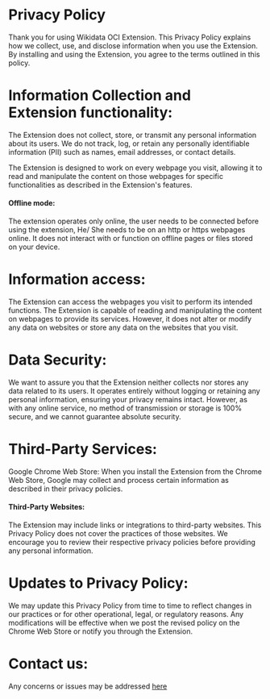   # Privacy Policy
Thank you for using Wikidata OCI Extension. This Privacy Policy explains how we collect, use, and disclose information when you use the Extension. By installing and using the Extension, you agree to the terms outlined in this policy.

# Information Collection and Extension functionality:
The Extension does not collect, store, or transmit any personal information about its users. We do not track, log, or retain any personally identifiable information (PII) such as names, email addresses, or contact details.

The Extension is designed to work on every webpage you visit, allowing it to read and manipulate the content on those webpages for specific functionalities as described in the Extension's features.

#### Offline mode: 
The extension operates only online, the user needs to be connected before using the extension, He/ She needs to be on an http or https webpages online. It does not interact with or function on offline pages or files stored on your device. 

# Information access: 
The Extension can access the webpages you visit to perform its intended functions. The Extension is capable of reading and manipulating the content on webpages to provide its services. However, it does not alter or modify any data on websites or store any data on the websites that you visit.

# Data Security:
We want to assure you that the Extension neither collects nor stores any data related to its users. It operates entirely without logging or retaining any personal information, ensuring your privacy remains intact. However, as with any online service, no method of transmission or storage is 100% secure, and we cannot guarantee absolute security.

# Third-Party Services:
Google Chrome Web Store:
When you install the Extension from the Chrome Web Store, Google may collect and process certain information as described in their privacy policies.

#### Third-Party Websites:
The Extension may include links or integrations to third-party websites. This Privacy Policy does not cover the practices of those websites. We encourage you to review their respective privacy policies before providing any personal information.

# Updates to Privacy Policy:
We may update this Privacy Policy from time to time to reflect changes in our practices or for other operational, legal, or regulatory reasons. Any modifications will be effective when we post the revised policy on the Chrome Web Store or notify you through the Extension.

# Contact us:
Any concerns or issues may be addressed [here](https://github.com/Jk40git/Wikidata-OCI-Extension/issues)
